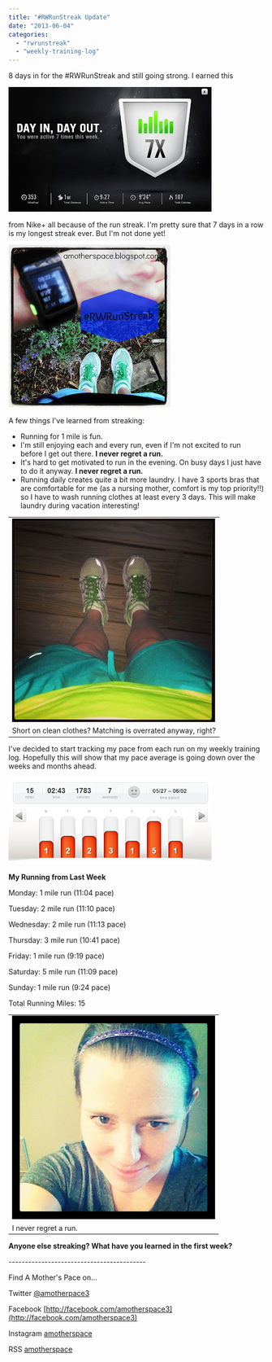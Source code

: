 ```yaml
---
title: "#RWRunStreak Update"
date: "2013-06-04"
categories: 
  - "rwrunstreak"
  - "weekly-training-log"
---
```


8 days in for the #RWRunStreak and still going strong. I earned this   
  
  

[![](images/June2Nike.PNG "#RWRunStreak | A Mother's Pace")](http://3.bp.blogspot.com/-MHTBwfZPyHY/Uaz0oT9kFfI/AAAAAAAAIQU/hsXg7hPbUq8/s1600/June2Nike.PNG)

  
from Nike+ all because of the run streak. I'm pretty sure that 7 days in a row is my longest streak ever. But I'm not done yet!  
  
  

[![](images/RWRunStreak2.jpg "#RWRunStreak | A Mother's Pace")](http://amotherspace.net/wp-content/uploads/2013/06/RWRunStreak3.jpg)

  
A few things I've learned from streaking:  

- Running for 1 mile is fun. 
- I'm still enjoying each and every run, even if I'm not excited to run before I get out there. **I never regret a run.**
- It's hard to get motivated to run in the evening. On busy days I just have to do it anyway. **I never regret a run.**
- Running daily creates quite a bit more laundry. I have 3 sports bras that are comfortable for me (as a nursing mother, comfort is my top priority!!) so I have to wash running clothes at least every 3 days. This will make laundry during vacation interesting!

<table align="center" cellpadding="0" cellspacing="0"><tbody><tr><td><a href="http://amotherspace.net/wp-content/uploads/2013/06/IMG_20130602_2201481.jpg" imageanchor="1"><img alt="" border="0" height="400" src="images/IMG_20130602_220148.jpg" title="#RWRunStreak | A Mother's Pace" width="400"></a></td></tr><tr><td><span>Short on clean clothes? Matching is overrated anyway, right?</span></td></tr></tbody></table>

  

I've decided to start tracking my pace from each run on my weekly training log. Hopefully this will show that my pace average is going down over the weeks and months ahead. 

  

[![](images/June2DailyMile.PNG "#RWRunStreak | A Mother's Pace")](http://3.bp.blogspot.com/-FT8KSvyvx3o/Uaz70I8uQiI/AAAAAAAAIQ0/oJYGpWotrmE/s1600/June2DailyMile.PNG)

  

**My Running from Last Week**

  

Monday: 1 mile run (11:04 pace)

  

Tuesday: 2 mile run (11:10 pace)

  

Wednesday: 2 mile run (11:13 pace)

  

Thursday: 3 mile run (10:41 pace)

  

Friday: 1 mile run (9:19 pace)

  

Saturday: 5 mile run (11:09 pace)

  

Sunday: 1 mile run (9:24 pace)

  

Total Running Miles: 15

  

  

<table align="center" cellpadding="0" cellspacing="0"><tbody><tr><td><a href="http://amotherspace.net/wp-content/uploads/2013/06/IMG_20130530_1652341.jpg" imageanchor="1"><img alt="" border="0" height="400" src="images/IMG_20130530_165234.jpg" title="#RWRunStreak | A Mother's Pace" width="400"></a></td></tr><tr><td><span>I never regret a run.</span></td></tr></tbody></table>

  

  

  

**Anyone else streaking? What have you learned in the first week?** 

  

  

  

  

  

\------------------------------------------

  

  
Find A Mother's Pace on...  
  
Twitter [@amotherpace3](https://twitter.com/amotherspace3)  
  
Facebook [http://facebook.com/amotherspace3](http://facebook.com/amotherspace3)   
  
Instagram [amotherspace](http://instagram.com/amotherspace)  
  
RSS [amotherspace](http://feeds.feedburner.com/amotherspace)
